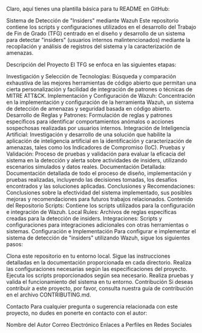 
Claro, aquí tienes una plantilla básica para tu README en GitHub:

Sistema de Detección de "Insiders" mediante Wazuh
Este repositorio contiene los scripts y configuraciones utilizados en el desarrollo del Trabajo de Fin de Grado (TFG) centrado en el diseño y desarrollo de un sistema para detectar "insiders" (usuarios internos malintencionados) mediante la recopilación y análisis de registros del sistema y la caracterización de amenazas.

Descripción del Proyecto
El TFG se enfoca en las siguientes etapas:

Investigación y Selección de Tecnologías: Búsqueda y comparación exhaustiva de las mejores herramientas de código abierto que permitan una cierta personalización y facilidad de integración de patrones o técnicas de MITRE ATT&CK.
Implementación y Configuración de Wazuh: Concentración en la implementación y configuración de la herramienta Wazuh, un sistema de detección de amenazas y seguridad basada en código abierto.
Desarrollo de Reglas y Patrones: Formulación de reglas y patrones específicos para identificar comportamientos anómalos o acciones sospechosas realizadas por usuarios internos.
Integración de Inteligencia Artificial: Investigación y desarrollo de una solución que habilite la aplicación de inteligencia artificial en la identificación y caracterización de amenazas, tales como los Indicadores de Compromiso (IoC).
Pruebas y Validación: Proceso de pruebas y validación para evaluar la eficacia del sistema en la detección y alerta sobre actividades de insiders, utilizando escenarios simulados y datos reales.
Documentación Detallada: Documentación detallada de todo el proceso de diseño, implementación y pruebas realizadas, incluyendo las decisiones tomadas, los desafíos encontrados y las soluciones aplicadas.
Conclusiones y Recomendaciones: Conclusiones sobre la efectividad del sistema implementado, sus posibles mejoras y recomendaciones para futuros trabajos relacionados.
Contenido del Repositorio
Scripts: Contiene los scripts utilizados para la configuración e integración de Wazuh.
Local Rules: Archivos de reglas específicas creadas para la detección de insiders.
Integraciones: Scripts y configuraciones para integraciones adicionales con otras herramientas o sistemas.
Configuración e Implementación
Para configurar e implementar el sistema de detección de "insiders" utilizando Wazuh, sigue los siguientes pasos:

Clona este repositorio en tu entorno local.
Sigue las instrucciones detalladas en la documentación proporcionada en cada directorio.
Realiza las configuraciones necesarias según las especificaciones del proyecto.
Ejecuta los scripts proporcionados según sea necesario.
Realiza pruebas y valida el funcionamiento del sistema en tu entorno.
Contribución
Si deseas contribuir a este proyecto, por favor, consulta nuestra guía de contribución en el archivo CONTRIBUTING.md.

Contacto
Para cualquier pregunta o sugerencia relacionada con este proyecto, no dudes en ponerte en contacto con el autor:

Nombre del Autor
Correo Electrónico
Enlaces a Perfiles en Redes Sociales
